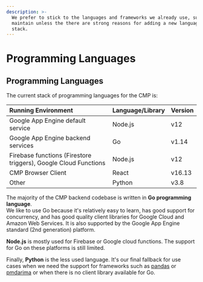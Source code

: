 ```yaml
---
description: >-
  We prefer to stick to the languages and frameworks we already use, support and
  maintain unless the there are strong reasons for adding a new language to our
  stack.
---
```


# Programming Languages

## Programming Languages

The current stack of programming languages for the CMP is:

| Running Environment | Language/Library | Version |
| :--- | :--- | :--- |
| Google App Engine default service | Node.js | v12 |
| Google App Engine backend services | Go | v1.14 |
| Firebase functions \(Firestore triggers\), Google Cloud Functions | Node.js | v12 |
| CMP Browser Client | React | v16.13 |
| Other | Python | v3.8 |

The majority of the CMP backend codebase is written in **Go programming language**.  
We like to use Go because it's relatively easy to learn, has good support for concurrency, and has good quality client libraries for Google Cloud and Amazon Web Services. It is also supported by the Google App Engine standard \(2nd generation\) platform.

**Node.js** is mostly used for Firebase or Google cloud functions. The support for Go on these platforms is still limited.

Finally, **Python** is the less used language. It's our final fallback for use cases when we need the support for frameworks such as [pandas](https://pandas.pydata.org/) or [pmdarima](https://alkaline-ml.com/pmdarima/index.html) or when there is no client library available for Go.



